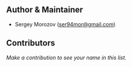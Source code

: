 ## Author & Maintainer
- Sergey Morozov (ser94mor@gmail.com)

## Contributors
*Make a contribution to see your name in this list.*

